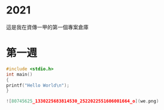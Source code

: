 # 2021
這是我在資傳一甲的第一個專案倉庫

# 第一週
```C
#include <stdio.h>
int main()
{
printf("Hello World\n");
}

![80745625_1330225683814530_2522022551606001664_o](we.png)
